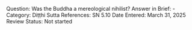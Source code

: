 Question: Was the Buddha a mereological nihilist?
Answer in Brief: -
 Category: Diṭṭhi
Sutta References: SN 5.10
Date Entered: March 31, 2025
Review Status: Not started